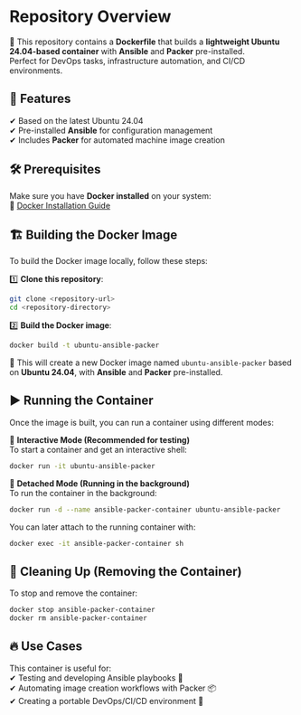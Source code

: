 # Repository Overview

📌 This repository contains a **Dockerfile** that builds a **lightweight Ubuntu 24.04-based container** with **Ansible** and **Packer** pre-installed.  
Perfect for DevOps tasks, infrastructure automation, and CI/CD environments. 

## 🚀 Features  
✔ Based on the latest Ubuntu 24.04  
✔ Pre-installed **Ansible** for configuration management  
✔ Includes **Packer** for automated machine image creation   

## 🛠 Prerequisites  
Make sure you have **Docker installed** on your system:  
🔗 [Docker Installation Guide](https://docs.docker.com/get-docker/)  

## 🏗 Building the Docker Image
To build the Docker image locally, follow these steps:  

1️⃣ **Clone this repository**:  
```sh
git clone <repository-url>
cd <repository-directory>
```
2️⃣ **Build the Docker image**:
```sh
docker build -t ubuntu-ansible-packer
```
🔹 This will create a new Docker image named `ubuntu-ansible-packer` based on **Ubuntu 24.04**, with **Ansible** and **Packer** pre-installed.

## ▶ Running the Container  
Once the image is built, you can run a container using different modes:  

🔹 **Interactive Mode (Recommended for testing)**  
To start a container and get an interactive shell:  
```sh
docker run -it ubuntu-ansible-packer
```
🔹 **Detached Mode (Running in the background)**  
To run the container in the background:  
```sh
docker run -d --name ansible-packer-container ubuntu-ansible-packer
```
You can later attach to the running container with:  
```sh
docker exec -it ansible-packer-container sh
```

## 🧹 Cleaning Up (Removing the Container)  
To stop and remove the container:  
```sh
docker stop ansible-packer-container  
docker rm ansible-packer-container
```
## 🔥 Use Cases
This container is useful for:  
✔ Testing and developing Ansible playbooks 📝  
✔ Automating image creation workflows with Packer 📦  
✔ Creating a portable DevOps/CI/CD environment 🚀

